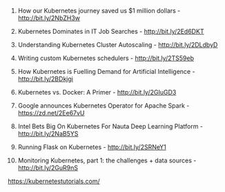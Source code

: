 1. How our Kubernetes journey saved us $1 million dollars - http://bit.ly/2NbZH3w

2. Kubernetes Dominates in IT Job Searches - http://bit.ly/2Ed6DKT

3. Understanding Kubernetes Cluster Autoscaling - http://bit.ly/2DLdbyD

4. Writing custom Kubernetes schedulers - http://bit.ly/2TS59eb

5. How Kubernetes is Fuelling Demand for Artificial Intelligence - http://bit.ly/2BDkjgi

6. Kubernetes vs. Docker: A Primer - http://bit.ly/2GIuGD3

7. Google announces Kubernetes Operator for Apache Spark - https://zd.net/2Ee67vU

8. Intel Bets Big On Kubernetes For Nauta Deep Learning Platform - http://bit.ly/2NaB5YS

9. Running Flask on Kubernetes - http://bit.ly/2SRNeY1

10. Monitoring Kubernetes, part 1: the challenges + data sources - http://bit.ly/2GuR9nS

https://kubernetestutorials.com/

